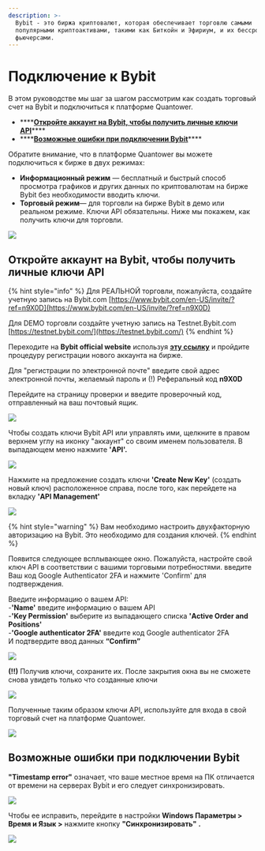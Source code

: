 ```yaml
---
description: >-
  Bybit - это биржа криптовалют, которая обеспечивает торговлю самыми
  популярными криптоактивами, такими как Биткойн и Эфириум, и их бессрочными
  фьючерсами.
---
```


# Подключение к Bybit

В этом руководстве мы шаг за шагом рассмотрим как создать торговый счет на Bybit и подключиться к платформе Quantower.

* \*\*\*\*[**Откройте аккаунт на Bybit, чтобы получить личные ключи API**](connection-to-bybit.md#otkroite-akkaunt-na-bybit-chtoby-poluchit-lichnye-klyuchi-api)\*\*\*\*
* \*\*\*\*[**Возможные ошибки при подключении Bybit**](connection-to-bybit.md#vozmozhnye-oshibki-pri-podklyuchenii-bybit)\*\*\*\*

Обратите внимание, что в платформе Quantower вы можете подключиться к бирже в двух режимах:

* **Информационный режим** — бесплатный и быстрый способ просмотра графиков и других данных по криптовалютам на бирже Bybit без необходимости вводить ключи.
* **Торговый режим**— для торговли на бирже Bybit в демо или реальном режиме. Ключи API обязательны. Ниже мы покажем, как получить ключи для торговли.

![](../.gitbook/assets/podklyuchenie-baibit.gif)

## Откройте аккаунт на Bybit, чтобы получить личные ключи API

{% hint style="info" %}
Для РЕАЛЬНОЙ торговли, пожалуйста, создайте учетную запись на Bybit.com [https://www.bybit.com/en-US/invite/?ref=n9X0D](https://www.bybit.com/en-US/invite/?ref=n9X0D)

Для DEMO торговли создайте учетную запись на Testnet.Bybit.com [https://testnet.bybit.com/](https://testnet.bybit.com/)
{% endhint %}

Переходите на **Bybit official website** используя [**эту ссылку**](https://www.bybit.com/en-US/invite?ref=n9X0D) и пройдите процедуру регистрации нового аккаунта на бирже.

Для "регистрации по электронной почте" введите свой адрес электронной почты, желаемый пароль и \(!\) Реферальный код **n9X0D**

Перейдите на страницу проверки и введите проверочный код, отправленный на ваш почтовый ящик.

![](../.gitbook/assets/image%20%2882%29.png)

Чтобы создать ключи Bybit API или управлять ими, щелкните в правом верхнем углу на иконку "аккаунт" со своим именем пользователя. В выпадающем меню нажмите **'API'.**

![](../.gitbook/assets/image%20%2883%29.png)

Нажмите на предложение создать ключи **'Create New Key'** \(создать новый ключ\) расположенное справа, после того, как перейдете на вкладку  **'API Management'** 

![](../.gitbook/assets/image%20%2886%29.png)

{% hint style="warning" %}
Вам необходимо настроить двухфакторную авторизацию на Bybit. Это необходимо для создания ключей.
{% endhint %}

Появится следующее всплывающее окно. Пожалуйста, настройте свой ключ API в соответствии с вашими торговыми потребностями. введите Ваш код Google Authenticator 2FA и нажмите  'Confirm' для подтверждения.

Введите информацию о вашем API:  
-**'Name'** введите информацию о вашем API  
-**'Key Permission'**  выберите из выпадающего списка  **'Active Order and Positions'**   
-**'Google authenticator 2FA'** введите код Google authenticator 2FA   
И подтвердите ввод данных **“Confirm”**

![](../.gitbook/assets/image%20%2885%29.png)

**\(!!\)** Получив ключи, сохраните их. После закрытия окна вы не сможете снова увидеть только что созданные ключи  

![](../.gitbook/assets/image%20%2884%29.png)

Полученные таким образом ключи API, используйте для входа в свой торговый счет на платформе Quantower.

![](../.gitbook/assets/api-key-bybit.gif)

## Возможные ошибки при подключении Bybit

**"Timestamp error"** означает, что ваше местное время на ПК отличается от времени на серверах Bybit и его следует синхронизировать.

![](../.gitbook/assets/image%20%2881%29.png)

Чтобы ее исправить, перейдите в настройки **Windows Параметры &gt; Время и Язык &gt;**  нажмите кнопку **"Синхронизировать"** **.**

![](../.gitbook/assets/sinkhronizaciya.jpg)

